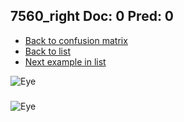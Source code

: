 ## 7560_right Doc: 0 Pred: 0
- [Back to confusion matrix](https://github.com/juliandewit/kaggle_retinopathy/blob/master/matrix.md)
- [Back to list](https://github.com/juliandewit/kaggle_retinopathy/blob/master/lists/00/list.md)
- [Next example in list](https://github.com/juliandewit/kaggle_retinopathy/blob/master/lists/00/75/7563_left.md)

![Eye](https://retinopaty.blob.core.windows.net/size1024/7560_right_0.jpeg)

### 

![Eye]()
